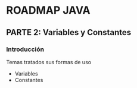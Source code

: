 # ROADMAP JAVA

## PARTE 2: Variables y Constantes

### Introducción
Temas tratados sus formas de uso
- Variables 
- Constantes

